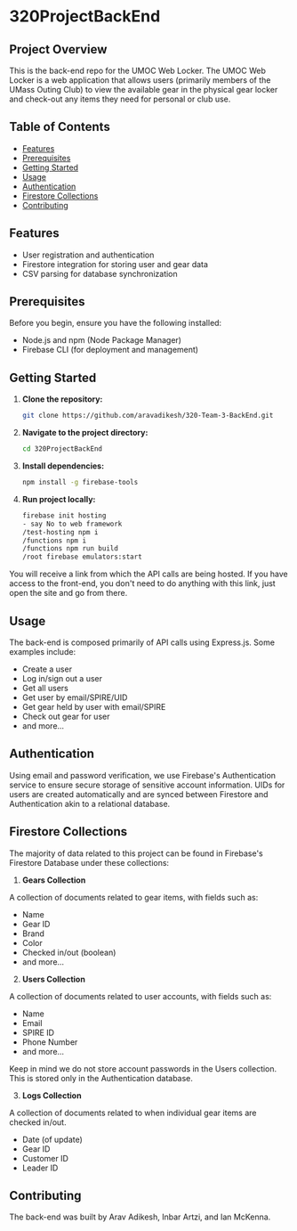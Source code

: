 # 320ProjectBackEnd

## Project Overview

This is the back-end repo for the UMOC Web Locker. The UMOC Web Locker is a web application that allows users (primarily members of the UMass Outing Club) to view the available gear in the physical gear locker and check-out any items they need for personal or club use.

## Table of Contents

- [Features](#features)
- [Prerequisites](#prerequisites)
- [Getting Started](#getting-started)
- [Usage](#usage)
- [Authentication](#authentication)
- [Firestore Collections](#firestore-collections)
- [Contributing](#contributing)

## Features

- User registration and authentication
- Firestore integration for storing user and gear data
- CSV parsing for database synchronization

## Prerequisites

Before you begin, ensure you have the following installed:

- Node.js and npm (Node Package Manager)
- Firebase CLI (for deployment and management)

## Getting Started

1. **Clone the repository:**

   ```bash
   git clone https://github.com/aravadikesh/320-Team-3-BackEnd.git
   ```

2. **Navigate to the project directory:**

    ```bash
    cd 320ProjectBackEnd
    ```

3. **Install dependencies:**

    ```bash
    npm install -g firebase-tools
    ```

4. **Run project locally:**

    ```bash
    firebase init hosting
    - say No to web framework
    /test-hosting npm i
    /functions npm i
    /functions npm run build
    /root firebase emulators:start
    ```

You will receive a link from which the API calls are being hosted. If you have access to the front-end, you don't need to do anything with this link, just open the site and go from there.

## Usage

The back-end is composed primarily of API calls using Express.js. Some examples include:
- Create a user
- Log in/sign out a user
- Get all users
- Get user by email/SPIRE/UID
- Get gear held by user with email/SPIRE
- Check out gear for user
- and more...

## Authentication

Using email and password verification, we use Firebase's Authentication service to ensure secure storage of sensitive account information. UIDs for users are created automatically and are synced between Firestore and Authentication akin to a relational database.

## Firestore Collections

The majority of data related to this project can be found in Firebase's Firestore Database under these collections:

1. **Gears Collection**

A collection of documents related to gear items, with fields such as:
- Name
- Gear ID
- Brand
- Color
- Checked in/out (boolean)
- and more...

2. **Users Collection**

A collection of documents related to user accounts, with fields such as:
- Name
- Email
- SPIRE ID
- Phone Number
- and more...

Keep in mind we do not store account passwords in the Users collection. This is stored only in the Authentication database.

3. **Logs Collection**

A collection of documents related to when individual gear items are checked in/out.
- Date (of update)
- Gear ID
- Customer ID
- Leader ID

## Contributing

The back-end was built by Arav Adikesh, Inbar Artzi, and Ian McKenna.